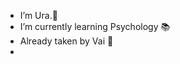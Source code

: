 - I’m Ura.🍂
- I’m currently learning Psychology 📚
- Already taken by Vai 💛
- 

<!---
Xenloire/Xenloire is a ✨ special ✨ repository because its `README.md` (this file) appears on your GitHub profile.
You can click the Preview link to take a look at your changes.
--->
